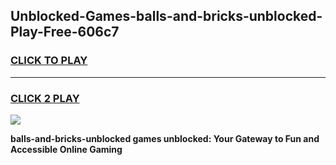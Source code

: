 
## Unblocked-Games-balls-and-bricks-unblocked-Play-Free-606c7
<h3>
<a href="https://premium76.site?title=balls-and-bricks-unblocked&ref=18A1">CLICK TO PLAY</a></h3>
<hr>

<h3>
<a href="https://premium76.site?title=balls-and-bricks-unblocked&ref=18A1">CLICK 2 PLAY</a>
  
</h3>

<a href="https://premium76.site?title=balls-and-bricks-unblocked&ref=18A1"><img src="https://clearcache.store/games.png"></a>


**balls-and-bricks-unblocked games unblocked: Your Gateway to Fun and Accessible Online Gaming**
